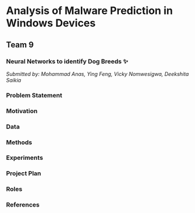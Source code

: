 # Analysis of Malware Prediction in Windows Devices

## Team 9

### Neural Networks to identify Dog Breeds :sparkles:

*Submitted by: Mohammad Anas, Ying Feng, Vicky Nomwesigwa, Deekshita Saikia*

### Problem Statement

### Motivation

### Data

### Methods

### Experiments 

### Project Plan

### Roles 

### References 
